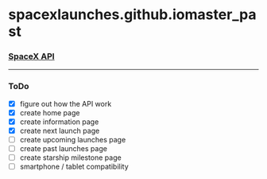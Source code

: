 # spacexlaunches.github.iomaster_past

### [SpaceX API](https://github.com/r-spacex/SpaceX-API "r-spacex/SpaceX-API")

- - - -

### ToDo

* [x] figure out how the API work
* [x] create home page
* [x] create information page
* [x] create next launch page
* [ ] create upcoming launches page
* [ ] create past launches page
* [ ] create starship milestone page
* [ ] smartphone / tablet compatibility
